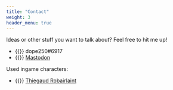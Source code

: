 ```yaml
---
title: "Contact"
weight: 3
header_menu: true
---
```


Ideas or other stuff you want to talk about? Feel free to hit me up!

* {{<icon class="fa fa-discord-alt">}}&nbsp;dope250#6917
* {{<icon class="fa fa-mastodon">}}&nbsp;[Mastodon](https://ffxiv-mastodon.com/@dope250)

Used ingame characters:

* {{<icon class="fa fa-address-card">}}&nbsp;[Thiegaud Robairlaint](https://eu.finalfantasyxiv.com/lodestone/character/47255426/)
